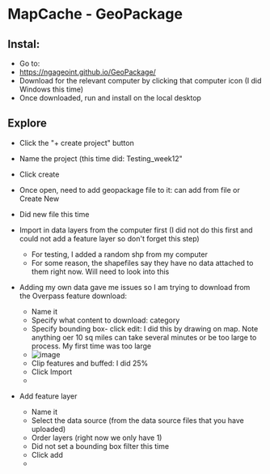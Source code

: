 # MapCache - GeoPackage

## Instal:
- Go to:
- https://ngageoint.github.io/GeoPackage/
- Download for the relevant computer by clicking that computer icon (I did Windows this time)
- Once downloaded, run and install on the local desktop

## Explore
- Click the "+ create project" button
- Name the project (this time did: Testing_week12"
- Click create
- Once open, need to add geopackage file to it: can add from file or Create New
- Did new file this time
- Import in data layers from the computer first (I did not do this first and could not add a feature layer so don't forget this step)
  - For testing, I added a random shp from my computer
  - For some reason, the shapefiles say they have no data attached to them right now. Will need to look into this

- Adding my own data gave me issues so I am trying to download from the Overpass feature download:
  - Name it
  - Specify what content to download: category
  - Specify bounding box- click edit: I did this by drawing on map. Note anything oer 10 sq miles can take several minutes or be too large to process. My first time was too large 
  - ![image](https://github.com/kaylaoneill/geom99/assets/146447016/7b705e1e-4eb3-4bc0-9847-4387ed2044a4)
  - Clip features and buffed: I did 25%
  - Click Import
  - 
- Add feature layer
  - Name it
  - Select the data source (from the data source files that you have uploaded)
  - Order layers (right now we only have 1)
  - Did not set a bounding box filter this time
  - Click add
  - 
